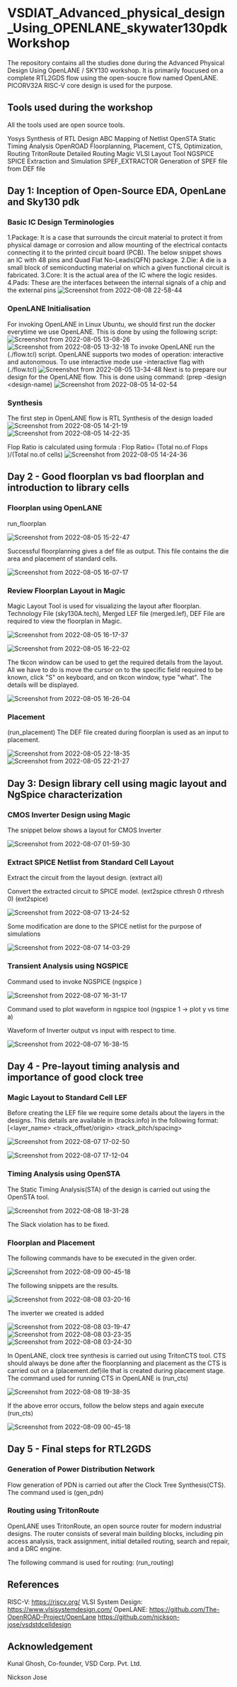 # VSDIAT_Advanced_physical_design_Using_OPENLANE_skywater130pdk Workshop

The repository contains all the studies done during the Advanced Physical Design Using OpenLANE / SKY130 workshop. It is primarily foucused on a complete RTL2GDS flow using the open-soucre flow named OpenLANE. PICORV32A RISC-V core design is used for the purpose.

## Tools used during the workshop 
All the tools used are open source tools.

Yosys                  Synthesis of RTL Design
ABC                    Mapping of Netlist
OpenSTA                Static Timing Analysis
OpenROAD               Floorplanning, Placement, CTS, Optimization, Routing
TritonRoute            Detailed Routing
Magic VLSI             Layout Tool
NGSPICE                SPICE Extraction and Simulation
SPEF_EXTRACTOR         Generation of SPEF file from DEF file

## Day 1: Inception of Open-Source EDA, OpenLane and Sky130 pdk
### Basic IC Design Terminologies

1.Package: It is a case that surrounds the circuit material to protect it from physical damage or corrosion and allow mounting of the electrical contacts connecting it to the printed circuit board (PCB). The below snippet shows an IC with 48 pins and Quad Flat No-Leads(QFN) package.
2.Die: A die is a small block of semiconducting material on which a given functional circuit is fabricated.
3.Core: It is the actual area of the IC where the logic resides.
4.Pads: These are the interfaces between the internal signals of a chip and the external pins
  ![Screenshot from 2022-08-08 22-58-44](https://user-images.githubusercontent.com/67609171/183478180-6e22454b-07ff-46a8-a83b-e32f116bb434.png)

### OpenLANE Initialisation
For invoking OpenLANE in Linux Ubuntu, we should first run the docker everytime we use OpenLANE. This is done by using the following script:
![Screenshot from 2022-08-05 13-08-26](https://user-images.githubusercontent.com/67609171/183480535-4a792810-76a7-4494-80a8-86ab24cc6c4b.png)
![Screenshot from 2022-08-05 13-32-18](https://user-images.githubusercontent.com/67609171/183480936-f0a37c8f-968d-4199-9eff-864a82f9c779.png)
To invoke OpenLANE run the (./flow.tcl)  script.
OpenLANE supports two modes of operation: interactive and autonomous.
To use interactive mode use -interactive flag with (./flow.tcl)
![Screenshot from 2022-08-05 13-34-48](https://user-images.githubusercontent.com/67609171/183481409-293f0255-d2d9-42c8-ac7e-4b532fd14505.png)
Next is to prepare our design for the OpenLANE flow. This is done using command: (prep -design <design-name)
![Screenshot from 2022-08-05 14-02-54](https://user-images.githubusercontent.com/67609171/183483863-9d790c97-ef1c-4b67-b1d4-21b6bc6520f2.png)

### Synthesis
The first step in OpenLANE flow is RTL Synthesis of the design loaded
![Screenshot from 2022-08-05 14-21-19](https://user-images.githubusercontent.com/67609171/183484739-3e22ae3e-6557-4bbc-af06-6a142ad3d120.png)
![Screenshot from 2022-08-05 14-22-35](https://user-images.githubusercontent.com/67609171/183484930-a5b3c3fe-8386-440f-9251-6b8abbfb4f32.png)
 
  Flop Ratio is calculated using formula : Flop Ratio= (Total no.of Flops )/(Total no.of cells)
  ![Screenshot from 2022-08-05 14-24-36](https://user-images.githubusercontent.com/67609171/183485549-812629a6-6449-47d5-a440-875f2f846cb6.png)

## Day 2 - Good floorplan vs bad floorplan and introduction to library cells

### Floorplan using OpenLANE
run_floorplan
 
 ![Screenshot from 2022-08-05 15-22-47](https://user-images.githubusercontent.com/67609171/183486352-96fdb9aa-af2d-4649-af40-8a8f2cbea325.png)
 
 Successful floorplanning gives a def file as output. This file contains the die area and placement of standard cells.
 
 ![Screenshot from 2022-08-05 16-07-17](https://user-images.githubusercontent.com/67609171/183486609-3bd339ab-006b-420a-a2fb-90774258509d.png)

### Review Floorplan Layout in Magic
Magic Layout Tool is used for visualizing the layout after floorplan.
Technology File (sky130A.tech), Merged LEF file (merged.lef), DEF File are required to view the floorplan in Magic.

![Screenshot from 2022-08-05 16-17-37](https://user-images.githubusercontent.com/67609171/183487157-be2b6a20-184d-4f0f-8f9d-66a553e18671.png)

![Screenshot from 2022-08-05 16-22-02](https://user-images.githubusercontent.com/67609171/183487372-c80c3645-6e36-4eca-8182-b4b1d1509261.png)

The tkcon window can be used to get the required details from the layout. All we have to do is move the cursor on to the specific field required to be known, click "S" on keyboard, and on tkcon window, type "what". The details will be displayed.

![Screenshot from 2022-08-05 16-26-04](https://user-images.githubusercontent.com/67609171/183487747-e616aacc-6f8c-438c-bdeb-9ff304005c8a.png)

### Placement

(run_placement)
The DEF file created during floorplan is used as an input to placement.

![Screenshot from 2022-08-05 22-18-35](https://user-images.githubusercontent.com/67609171/183488372-072c320a-165b-461e-b0c0-bc7ad9aad4cf.png)
![Screenshot from 2022-08-05 22-21-27](https://user-images.githubusercontent.com/67609171/183488629-296860b0-6e0a-4878-acf5-69826df74d89.png)


## Day 3: Design library cell using magic layout and NgSpice characterization
### CMOS Inverter Design using Magic
The snippet below shows a layout for CMOS Inverter

![Screenshot from 2022-08-07 01-59-30](https://user-images.githubusercontent.com/67609171/183489312-13e1d202-f671-4a16-9568-43a36a6720c6.png)

### Extract SPICE Netlist from Standard Cell Layout
Extract the circuit from the layout design.
(extract all)

Convert the extracted circuit to SPICE model.
(ext2spice cthresh 0 rthresh 0)
(ext2spice)

![Screenshot from 2022-08-07 13-24-52](https://user-images.githubusercontent.com/67609171/183490169-f0f0c099-c7fe-4c56-aa1c-314cffaa2f8b.png)

Some modification are done to the SPICE netlist for the purpose of simulations

![Screenshot from 2022-08-07 14-03-29](https://user-images.githubusercontent.com/67609171/183490763-2351ed96-498a-4b27-894f-16f36b4a416a.png)


### Transient Analysis using NGSPICE
Command used to invoke NGSPICE (ngspice <name-of-SPICE-netlist-file>)
  
  ![Screenshot from 2022-08-07 16-31-17](https://user-images.githubusercontent.com/67609171/183491562-741f0e43-63f4-43ef-9506-8ece012e5da2.png)

  
Command used to plot waveform in ngspice tool (ngspice 1 -> plot y vs time a)
  
Waveform of Inverter output vs input with respect to time.  
  
  ![Screenshot from 2022-08-07 16-38-15](https://user-images.githubusercontent.com/67609171/183491944-b6196e2e-5e50-4a5f-957e-082ecc4b30bc.png)

 
## Day 4 - Pre-layout timing analysis and importance of good clock tree

### Magic Layout to Standard Cell LEF
Before creating the LEF file we require some details about the layers in the designs. This details are available in (tracks.info) in the following format:  [<layer_name> <x or y axis> <track_offset/origin> <track_pitch/spacing>
  
  ![Screenshot from 2022-08-07 17-02-50](https://user-images.githubusercontent.com/67609171/183493018-09a86726-f9cc-480f-9cb4-cf0006729418.png)

  ![Screenshot from 2022-08-07 17-12-04](https://user-images.githubusercontent.com/67609171/183493317-ac7e9479-c2c4-4722-bb3a-a2509c519dd7.png)

### Timing Analysis using OpenSTA
  
The Static Timing Analysis(STA) of the design is carried out using the OpenSTA tool.


  ![Screenshot from 2022-08-08 18-31-28](https://user-images.githubusercontent.com/67609171/183495564-3e736ec0-9ece-4de8-b736-2fb2908e3cd3.png)

  The Slack violation has to be fixed.
  
### Floorplan and Placement
The following commands have to be executed in the given order.
  
  ![Screenshot from 2022-08-09 00-45-18](https://user-images.githubusercontent.com/67609171/183496430-f2799d4b-191b-4e57-99fd-d8a3796f010b.png)

  The following snippets are the results.
  
  
  ![Screenshot from 2022-08-08 03-20-16](https://user-images.githubusercontent.com/67609171/183496735-15085b90-6fc6-4102-a165-894b738e98b7.png)

  The inverter we created is added
  
 
  ![Screenshot from 2022-08-08 03-19-47](https://user-images.githubusercontent.com/67609171/183496889-b725ee83-75a1-469f-80b2-7d2b9bb178cf.png)
![Screenshot from 2022-08-08 03-23-35](https://user-images.githubusercontent.com/67609171/183497097-47985f5c-9d68-4d1f-8c44-9a8cd3a53ec7.png)
![Screenshot from 2022-08-08 03-24-30](https://user-images.githubusercontent.com/67609171/183497265-7aea82e4-8f13-4505-b43b-e52f9799559a.png)

  
In OpenLANE, clock tree synthesis is carried out using TritonCTS tool. CTS should always be done after the floorplanning and placement as the CTS is carried out on a (placement.def)ile that is created during placement stage.
The command used for running CTS in OpenLANE is (run_cts)
  
![Screenshot from 2022-08-08 19-38-35](https://user-images.githubusercontent.com/67609171/183498180-5b7003fc-67e7-4ec7-8e4b-b1fc894840f9.png)

  
If the above error occurs, follow the below steps and again execute (run_cts)
  
  ![Screenshot from 2022-08-09 00-45-18](https://user-images.githubusercontent.com/67609171/183498513-310c1bd4-ba18-4288-b548-9be29f9b0445.png)

  
## Day 5 - Final steps for RTL2GDS
### Generation of Power Distribution Network
Flow generation of PDN is carried out after the Clock Tree Synthesis(CTS).
The command used is (gen_pdn)
  
### Routing using TritonRoute
OpenLANE uses TritonRoute, an open source router for modern industrial designs. The router consists of several main building blocks, including pin access analysis, track assignment, initial detailed routing, search and repair, and a DRC engine.

The following command is used for routing: (run_routing)
  
  
## References
RISC-V: https://riscv.org/
VLSI System Design: https://www.vlsisystemdesign.com/
OpenLANE: https://github.com/The-OpenROAD-Project/OpenLane
https://github.com/nickson-jose/vsdstdcelldesign

## Acknowledgement
Kunal Ghosh, Co-founder, VSD Corp. Pvt. Ltd.
  
Nickson Jose

  
  
  















